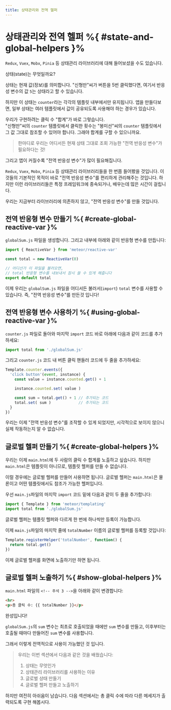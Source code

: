 ```yaml
---
title: 상태관리와 전역 헬퍼
---
```


# 상태관리와 전역 헬퍼 %{ #state-and-global-helpers }%

`Redux`, `Vuex`, `Mobx`, `Pinia` 등 상태관리 라이브러리에 대해 들어보셨을 수도 있습니다.

상태(state)는 무엇일까요?

상태는 현재 값(정보)를 의미합니다.
"신형만"씨가 버튼을 5번 클릭했다면,
여기서 반응성 변수의 값 `5`는 상태라고 할 수 있습니다.

하지만 이 상태는 `counter`라는 각각의 템플릿 내부에서만 유지됩니다.
앱을 만들다보면, 일부 상태는 여러 템플릿에서 값이 공유되도록 사용해야 하는 경우가 있습니다.

우리가 구현하려는 클릭 수 "합계"가 바로 그렇습니다. <br>
"신형만"씨의 `counter` 템플릿에서 클릭한 횟수는
"봉미선"씨의 `counter` 템플릿에서 그 값 그대로 참조할 수 있어야 합니다.
그래야 합계를 구할 수 있으니까요.

> 한마디로 우리는 어디서든 현재 상태 그대로 조회 가능한 "전역 반응성 변수"가 필요하다는 것!

그리고 앱이 커질수록 "전역 반응성 변수"가 많이 필요해집니다.

`Redux`, `Vuex`, `Mobx`, `Pinia` 등 상태관리 라이브러리들을 한 번쯤 들어봤을 것입니다.
이것들의 기본적인 목적이 바로 "전역 반응성 변수"를 편리하게 관리해주는 것입니다.
하지만 이런 라이브러리들은 특정 프레임워크에 종속되거나, 배우는데 많은 시간이 걸립니다.

우리는 지금부터 라이브러리에 의존하지 않고,
"전역 반응성 변수"를 만들 것입니다.

## 전역 반응형 변수 만들기 %{ #create-global-reactive-var }%

`globalSum.js` 파일을 생성합니다.
그리고 내부에 아래와 같이 반응형 변수를 만듭니다:
```js
import { ReactiveVar } from 'meteor/reactive-var'

const total = new ReactiveVar(0)

// 어디선가 이 파일을 불러오면,
// total 반응형 변수를 내보내서 잠시 쓸 수 있게 해줍니다
export default total
```

이제 우리는 `globalSum.js` 파일을 어디서든 불러서(`import`) `total` 변수를 사용할 수 있습니다.
즉, "전역 반응성 변수"를 만든것 입니다!

## 전역 반응형 변수 사용하기 %{ #using-global-reactive-var }%

`counter.js` 파일로 돌아와 마지막 `import` 코드 바로 아래에 다음과 같이 코드를 추가하세요:
```js
import total from './globalSum.js'
```

그리고 `counter.js` 코드 내 버튼 클릭 핸들러 코드에 두 줄을 추가하세요:
```js
Template.counter.events({
  'click button'(event, instance) {
    const value = instance.counted.get() + 1

    instance.counted.set( value )

    const sum = total.get() + 1 // 추가되는 코드
    total.set( sum )            // 추가되는 코드
  }
})
```

우리는 이제 "전역 반응성 변수"를 조작할 수 있게 되었지만,
시각적으로 보이지 않으니 실제 작동하는지 알 수 없습니다.

## 글로벌 헬퍼 만들기 %{ #create-global-helpers }%

우리는 이제 `main.html`에 두 사람의 클릭 수 합계를 노출하고 싶습니다.
하지만 `main.html`은 템플릿이 아니므로,
템플릿 헬퍼를 만들 수 없습니다.

이럴 경우에는 글로벌 헬퍼를 만들어 사용하면 됩니다.
글로벌 헬퍼는 `main.html`은 물론이고 어떤 템플릿에서도 참조가 가능한 헬퍼입니다.

우선 `main.js`파일의 마지막 `import` 코드 밑에 다음과 같이 두 줄을 추가합니다:
```js
import { Template } from 'meteor/templating'
import total from './globalSum.js'
```

글로벌 헬퍼는 템플릿 헬퍼와 다르게 한 번에 하나씩만 등록이 가능합니다.

이제 `main.js`파일의 마지막 줄에 `totalNumber` 이름의 글로벌 헬퍼를 등록할 것입니다:
```js
Template.registerHelper('totalNumber', function() {
  return total.get()
})
```

이제 글로벌 헬퍼를 화면에 노출하기만 하면 됩니다.

## 글로벌 헬퍼 노출하기 %{ #show-global-helpers }%

`main.html` 파일의 `<!-- 주석 3 -->`을 아래와 같이 변경합니다:
```html
<hr>
<p>총 클릭 수: {{ totalNumber }}</p>
```

완성입니다!

`globalSum.js`의 `sum` 변수는 최초로 호출되었을 때에만 `sum` 변수를 만들고,
이후부터는 호출될 때마다 만들어진 `sum` 변수를 사용합니다.

그래서 이렇게 전역적으로 사용이 가능했던 것 입니다.

> 우리는 이번 섹션에서 다음과 같은 것을 배웠습니다:
> 1. 상태는 무엇인가
> 2. 상태관리 라이브러리를 사용하는 이유
> 3. 글로벌 상태 만들기
> 4. 글로벌 헬퍼 만들고 노출하기

하지만 여전히 아쉬움이 남습니다.
다음 섹션에서는 총 클릭 수에 따라 다른 메세지가 출력되도록 구현 해봅시다.














